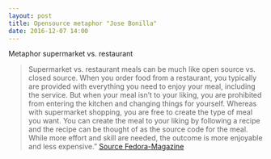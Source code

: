 ```yaml
---
layout: post
title: Opensource metaphor "Jose Bonilla"
date: 2016-12-07 14:00
---
```


Metaphor supermarket vs. restaurant

>Supermarket vs. restaurant meals can be much like open source vs. closed source. When you order food from a restaurant, you typically are provided with everything you need to enjoy your meal, including the service. But when your meal isn’t to your liking, you are prohibited from entering the kitchen and changing things for yourself. Whereas with supermarket shopping, you are free to create the type of meal you want. You can create the meal to your liking by following a recipe and the recipe can be thought of as the source code for the meal. While more effort and skill are needed, the outcome is more enjoyable and less expensive.”
[Source Fedora-Magazine](https://fedoramagazine.org/jose-bonilla-fedora/)
